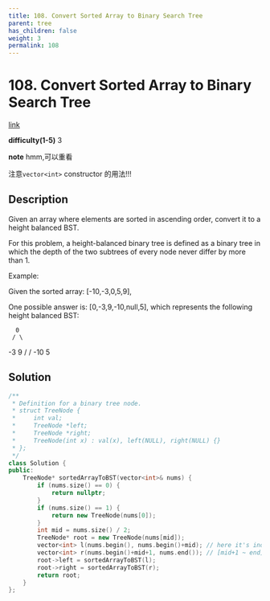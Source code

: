 ```yaml
---
title: 108. Convert Sorted Array to Binary Search Tree
parent: tree
has_children: false
weight: 3
permalink: 108
---
```

# 108. Convert Sorted Array to Binary Search Tree   
[link](https://leetcode.com/problems/convert-sorted-array-to-binary-search-tree/)

**difficulty(1-5)**
3

**note**
hmm,可以重看

注意`vector<int>` constructor 的用法!!!

## Description
Given an array where elements are sorted in ascending order, convert it to a height balanced BST.

For this problem, a height-balanced binary tree is defined as a binary tree in which the depth of the two subtrees of every node never differ by more than 1.

Example:

Given the sorted array: [-10,-3,0,5,9],

One possible answer is: [0,-3,9,-10,null,5], which represents the following height balanced BST:

      0
     / \
   -3   9
   /   /
 -10  5

## Solution
```c++
/**
 * Definition for a binary tree node.
 * struct TreeNode {
 *     int val;
 *     TreeNode *left;
 *     TreeNode *right;
 *     TreeNode(int x) : val(x), left(NULL), right(NULL) {}
 * };
 */
class Solution {
public:
    TreeNode* sortedArrayToBST(vector<int>& nums) {
        if (nums.size() == 0) {
            return nullptr;
        }
        if (nums.size() == 1) {
            return new TreeNode(nums[0]);
        }
        int mid = nums.size() / 2;
        TreeNode* root = new TreeNode(nums[mid]);
        vector<int> l(nums.begin(), nums.begin()+mid); // here it's index is from [0 ~ mid-1] 
        vector<int> r(nums.begin()+mid+1, nums.end()); // [mid+1 ~ end]
        root->left = sortedArrayToBST(l);
        root->right = sortedArrayToBST(r);
        return root;
    }
};
```